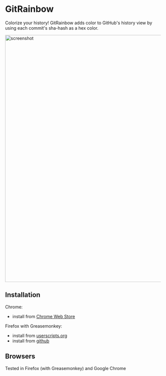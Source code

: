 GitRainbow
==========

Colorize your history! GitRainbow adds color to GitHub's history view by using each commit's sha-hash as a hex color.

<img src="https://github.com/jasonkarns/userscripts/raw/master/gitrainbow/screenshot.png" alt="screenshot" width="800" />


Installation
------------
Chrome:
 - install from [Chrome Web Store](https://chrome.google.com/webstore/detail/gitrainbow/pofamfblfdipnnhbhkanmdbcmencmkif)

Firefox with Greasemonkey:
 - install from [userscripts.org](http://userscripts.org/scripts/show/152477)
 - install from [github](https://github.com/jasonkarns/userscripts/raw/master/gitrainbow/dist/gitrainbow.user.js)

Browsers
------------
Tested in Firefox (with Greasemonkey) and Google Chrome
